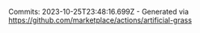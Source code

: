 Commits: 2023-10-25T23:48:16.699Z - Generated via https://github.com/marketplace/actions/artificial-grass
<br>
